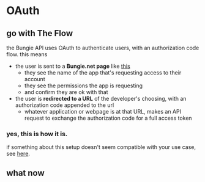 # OAuth

## go with The Flow

the Bungie API uses OAuth to authenticate users, with an authorization code flow. this means
- the user is sent to a **Bungie.net page** like [this](/assets/images/authorize.png)
  - they see the name of the app that's requesting access to their account
  - they see the permissions the app is requesting
  - and confirm they are ok with that
- the user is **redirected to a URL** of the developer's choosing, with an authorization code appended to the url
  - whatever application or webpage is at that URL, makes an API request to exchange the authorization code for a full access token

### yes, this is how it is.

if something about this setup doesn't seem compatible with your use case, see [here](yes).

## what now
